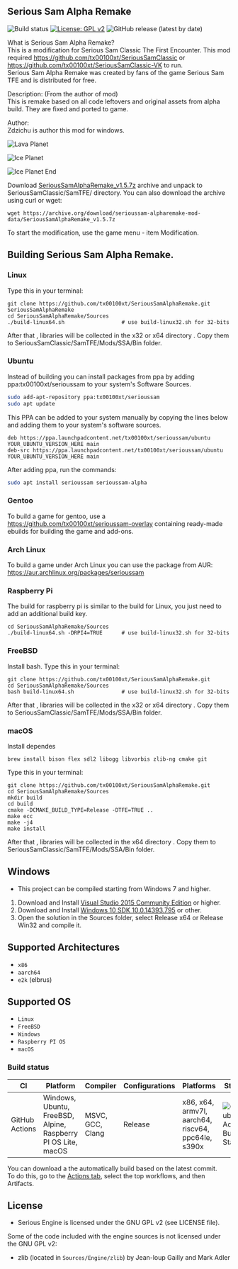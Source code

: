 ## Serious Sam Alpha Remake
![Build status](https://github.com/tx00100xt/SeriousSamAlphaRemake/actions/workflows/cibuild.yml/badge.svg)
[![License: GPL v2](https://img.shields.io/badge/License-GPL_v2-blue.svg)](https://www.gnu.org/licenses/old-licenses/gpl-2.0.en.html)
![GitHub release (latest by date)](https://img.shields.io/github/v/release/tx00100xt/SeriousSamAlphaRemake)

What is Serious Sam Alpha Remake?  
This is a modification for Serious Sam Classic The First Encounter. 
This mod required https://github.com/tx00100xt/SeriousSamClassic or https://github.com/tx00100xt/SeriousSamClassic-VK to run.  
Serious Sam Alpha Remake was created by fans of the game Serious Sam TFE and is distributed for free.    

Description: (From the author of mod)  
This is remake based on all code leftovers and original assets from alpha build. They are fixed and ported to game.    

Author:  
Zdzichu is author this mod for windows.

![Lava Planet](https://raw.githubusercontent.com/tx00100xt/SeriousSamAlphaRemake/main/Images/alpharemake_1.png)

![Ice Planet](https://raw.githubusercontent.com/tx00100xt/SeriousSamAlphaRemake/main/Images/alpharemake_2.png)

![Ice Planet End](https://raw.githubusercontent.com/tx00100xt/SeriousSamAlphaRemake/main/Images/alpharemake_3.png)

Download [SeriousSamAlphaRemake_v1.5.7z] archive and unpack to  SeriousSamClassic/SamTFE/ directory.
You can also download the archive using curl or wget:
```
wget https://archive.org/download/serioussam-alpharemake-mod-data/SeriousSamAlphaRemake_v1.5.7z
```
To start the modification, use the game menu - item Modification.

Building Serious Sam Alpha Remake.
----------------------------------

### Linux

Type this in your terminal:

```
git clone https://github.com/tx00100xt/SeriousSamAlphaRemake.git SeriousSamAlphaRemake
cd SeriousSamAlphaRemake/Sources
./build-linux64.sh					# use build-linux32.sh for 32-bits
```
After that , libraries will be collected in the x32 or x64 directory . Copy them to SeriousSamClassic/SamTFE/Mods/SSA/Bin folder.

### Ubuntu
Instead of building you can install packages from ppa by adding ppa:tx00100xt/serioussam to your system's Software Sources.
```bash
sudo add-apt-repository ppa:tx00100xt/serioussam
sudo apt update
```
This PPA can be added to your system manually by copying the lines below and adding them to your system's software sources.
```
deb https://ppa.launchpadcontent.net/tx00100xt/serioussam/ubuntu YOUR_UBUNTU_VERSION_HERE main 
deb-src https://ppa.launchpadcontent.net/tx00100xt/serioussam/ubuntu YOUR_UBUNTU_VERSION_HERE main 
```
After adding ppa, run the commands:
```bash
sudo apt install serioussam serioussam-alpha
```

### Gentoo

To build a game for gentoo, use a https://github.com/tx00100xt/serioussam-overlay containing ready-made ebuilds for building the game and add-ons.

### Arch Linux

To build a game under Arch Linux you can use the package from AUR: https://aur.archlinux.org/packages/serioussam

### Raspberry Pi

The build for raspberry pi is similar to the build for Linux, you just need to add an additional build key.

```
cd SeriousSamAlphaRemake/Sources
./build-linux64.sh -DRPI4=TRUE		# use build-linux32.sh for 32-bits
```
### FreeBSD

Install bash. 
Type this in your terminal:

```
git clone https://github.com/tx00100xt/SeriousSamAlphaRemake.git
cd SeriousSamAlphaRemake/Sources
bash build-linux64.sh 				# use build-linux32.sh for 32-bits
```
After that , libraries will be collected in the x32 or x64 directory . Copy them to SeriousSamClassic/SamTFE/Mods/SSA/Bin folder.

### macOS

Install dependes
```
brew install bison flex sdl2 libogg libvorbis zlib-ng cmake git
```
Type this in your terminal:
```
git clone https://github.com/tx00100xt/SeriousSamAlphaRemake.git
cd SeriousSamAlphaRemake/Sources
mkdir build
cd build
cmake -DCMAKE_BUILD_TYPE=Release -DTFE=TRUE ..
make ecc
make -j4
make install
```
After that , libraries will be collected in the x64 directory . Copy them to SeriousSamClassic/SamTFE/Mods/SSA/Bin folder.

Windows
-------
* This project can be compiled starting from Windows 7 and higher.

1. Download and Install [Visual Studio 2015 Community Edition] or higher.
2. Download and Install [Windows 10 SDK 10.0.14393.795] or other.
3. Open the solution in the Sources folder, select Release x64 or Release Win32 and compile it.

Supported Architectures
----------------------
* `x86`
* `aarch64`
* `e2k` (elbrus)

Supported OS
-----------
* `Linux`
* `FreeBSD`
* `Windows`
* `Raspberry PI OS`
* `macOS`

### Build status
|CI|Platform|Compiler|Configurations|Platforms|Status|
|---|---|---|---|---|---|
|GitHub Actions|Windows, Ubuntu, FreeBSD, Alpine, Raspberry PI OS Lite, macOS|MSVC, GCC, Clang|Release|x86, x64, armv7l, aarch64, riscv64, ppc64le, s390x|![GitHub Actions Build Status](https://github.com/tx00100xt/SeriousSamAlphaRemake/actions/workflows/cibuild.yml/badge.svg)

You can download a the automatically build based on the latest commit.  
To do this, go to the [Actions tab], select the top workflows, and then Artifacts.

License
-------

* Serious Engine is licensed under the GNU GPL v2 (see LICENSE file).

Some of the code included with the engine sources is not licensed under the GNU GPL v2:

* zlib (located in `Sources/Engine/zlib`) by Jean-loup Gailly and Mark Adler


[SeriousSamAlphaRemake_v1.5.7z]: https://drive.google.com/file/d/1JZouza6PCpqGbucFYLaMh1oDXmGbb7_6/view?usp=share_link "Serious Sam Classic SSA Mod"
[Visual Studio 2015 Community Edition]: https://go.microsoft.com/fwlink/?LinkId=615448&clcid=0x409 "Visual Studio 2015 Community Edition"
[Windows 10 SDK 10.0.14393.795]: https://go.microsoft.com/fwlink/p/?LinkId=838916 "Windows 10 SDK 10.0.14393.795"
[Actions tab]: https://github.com/tx00100xt//SeriousSamAlphaRemake/actions "Download Artifacts"
